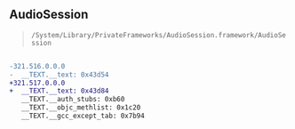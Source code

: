 ## AudioSession

> `/System/Library/PrivateFrameworks/AudioSession.framework/AudioSession`

```diff

-321.516.0.0.0
-  __TEXT.__text: 0x43d54
+321.517.0.0.0
+  __TEXT.__text: 0x43d84
   __TEXT.__auth_stubs: 0xb60
   __TEXT.__objc_methlist: 0x1c20
   __TEXT.__gcc_except_tab: 0x7b94

```
